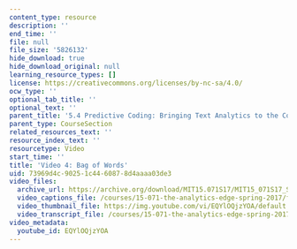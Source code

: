 ```yaml
---
content_type: resource
description: ''
end_time: ''
file: null
file_size: '5826132'
hide_download: true
hide_download_original: null
learning_resource_types: []
license: https://creativecommons.org/licenses/by-nc-sa/4.0/
ocw_type: ''
optional_tab_title: ''
optional_text: ''
parent_title: '5.4 Predictive Coding: Bringing Text Analytics to the Courtroom  (Recitation)'
parent_type: CourseSection
related_resources_text: ''
resource_index_text: ''
resourcetype: Video
start_time: ''
title: 'Video 4: Bag of Words'
uid: 73969d4c-9025-1c44-6087-8d4aaaa03de3
video_files:
  archive_url: https://archive.org/download/MIT15.071S17/MIT15_071S17_Session_5.4.05_300k.mp4
  video_captions_file: /courses/15-071-the-analytics-edge-spring-2017/f25c1e0b96b6541e9fd9fb0871d5a5cc_EQYlOQjzYOA.vtt
  video_thumbnail_file: https://img.youtube.com/vi/EQYlOQjzYOA/default.jpg
  video_transcript_file: /courses/15-071-the-analytics-edge-spring-2017/d6ceb18425ac21a25651e3c2a95c4709_EQYlOQjzYOA.pdf
video_metadata:
  youtube_id: EQYlOQjzYOA
---
```

